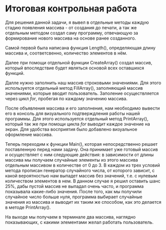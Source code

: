 # Итоговая контрольная работа
  Для решения данной задачи, я вывел в отдельные методы каждую стадию появления массива - от создания до печати, а так же
  отдельным методом создал саму программу, отвечающую за формирование нового массива на основе ранее созданного. 
  
  Самой первой была написана функция Length(), определяющая длину массива и, соответсвенно, количество элементов в нём. 
  
  Далее при помощи отдельной функции CreateArray() создал массив, который впоследствие будет являться основой всех оставшихся функций. 
  
  Далле нужно заполнить наш массив строковыми значениями. Для этого используется отдельный метод FillArray(), заполняющий массив значениями, 
  которые вводит пользователь. Заполение осуществляется через цикл *for*, пробегая по каждому значению массива. 
  
  После объявления массива и его заполнения, нам необходимо вывести его в консоль для визуального подтверждления работы
  нашей программы. Для этого используется отдельный метод PrintArray(), который так же при помощи цикла *for* выводит каждое значение
  на экран. Для удобства восприятия было добавлено визуальное оформление массива.
  
  Теперь переходим к функции Main(), которая непосредственно решает поставленную перед нами задачу. Она принимает уже готовый массив и
  осуществляет с ним следующие действия: в зависимости от длины массива мы получаем случайные элементы из этого массива 
  отдельным массивом в количестве от 0 до 3. В каждом из трех условий метода прописан генератор случайного числа, от которого
  зависит, с какой вероятностью нам выпадет массив без значений, т.е. с нулевым количеством элементов в нем. В данном случае я 
  решил оставить шанс 25%, дабы пустой массив не выпадал очень часто, и программа показывала какие-либо значения. После того,
  как мы получили случайное число больше нуля, программа выбирает случайные значения из массива и выводит их таким же способом,
  как это делается в методе PrintArray().
  
  На выходе мы получаем в терминале два массива, наглядно показывающих, с какими элементами желал работать пользователь.
